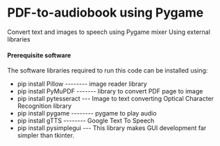 # PDF-to-audiobook using Pygame
Convert text and images to speech using Pygame mixer
Using external libraries
#### Prerequisite software
The software libraries required to run this code can be installed using:
- pip install Pillow -------- image reader library
- pip install PyMuPDF ------- library to convert PDF page to image
- pip install pytesseract --- Image to text converting Optical Character Recognition library
- pip install pygame -------- pygame to play audio
- pip install gTTS   -------- Google Text To Speech
- pip install pysimplegui --- This library makes GUI development far simpler than tkinter.
